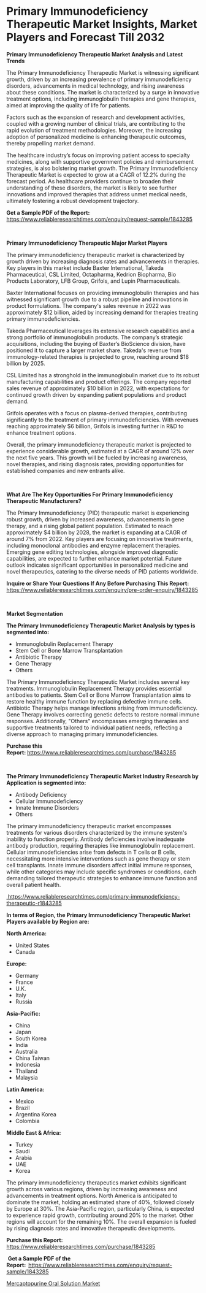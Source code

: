 <p><h1>Primary Immunodeficiency Therapeutic Market Insights, Market Players and Forecast Till 2032</h1></p><p><strong>Primary Immunodeficiency Therapeutic Market Analysis and Latest Trends</strong></p>
<p><p>The Primary Immunodeficiency Therapeutic Market is witnessing significant growth, driven by an increasing prevalence of primary immunodeficiency disorders, advancements in medical technology, and rising awareness about these conditions. The market is characterized by a surge in innovative treatment options, including immunoglobulin therapies and gene therapies, aimed at improving the quality of life for patients. </p><p>Factors such as the expansion of research and development activities, coupled with a growing number of clinical trials, are contributing to the rapid evolution of treatment methodologies. Moreover, the increasing adoption of personalized medicine is enhancing therapeutic outcomes, thereby propelling market demand. </p><p>The healthcare industry’s focus on improving patient access to specialty medicines, along with supportive government policies and reimbursement strategies, is also bolstering market growth. The Primary Immunodeficiency Therapeutic Market is expected to grow at a CAGR of 12.2% during the forecast period. As healthcare providers continue to broaden their understanding of these disorders, the market is likely to see further innovations and improved therapies that address unmet medical needs, ultimately fostering a robust development trajectory.</p></p>
<p><strong>Get a Sample PDF of the Report:&nbsp;</strong> <a href="https://www.reliableresearchtimes.com/enquiry/request-sample/1843285?utm_campaign=2624&utm_medium=2&utm_source=Github&utm_content=ia&utm_term=09032025&utm_id=primary-immunodeficiency-therapeutic">https://www.reliableresearchtimes.com/enquiry/request-sample/1843285</a></p>
<p>&nbsp;</p>
<p><strong>Primary Immunodeficiency Therapeutic Major Market Players</strong></p>
<p><p>The primary immunodeficiency therapeutic market is characterized by growth driven by increasing diagnosis rates and advancements in therapies. Key players in this market include Baxter International, Takeda Pharmaceutical, CSL Limited, Octapharma, Kedrion Biopharma, Bio Products Laboratory, LFB Group, Grifols, and Lupin Pharmaceuticals.</p><p>Baxter International focuses on providing immunoglobulin therapies and has witnessed significant growth due to a robust pipeline and innovations in product formulations. The company's sales revenue in 2022 was approximately $12 billion, aided by increasing demand for therapies treating primary immunodeficiencies.</p><p>Takeda Pharmaceutical leverages its extensive research capabilities and a strong portfolio of immunoglobulin products. The company’s strategic acquisitions, including the buying of Baxter’s BioScience division, have positioned it to capture a larger market share. Takeda's revenue from immunology-related therapies is projected to grow, reaching around $18 billion by 2025.</p><p>CSL Limited has a stronghold in the immunoglobulin market due to its robust manufacturing capabilities and product offerings. The company reported sales revenue of approximately $10 billion in 2022, with expectations for continued growth driven by expanding patient populations and product demand.</p><p>Grifols operates with a focus on plasma-derived therapies, contributing significantly to the treatment of primary immunodeficiencies. With revenues reaching approximately $6 billion, Grifols is investing further in R&D to enhance treatment options.</p><p>Overall, the primary immunodeficiency therapeutic market is projected to experience considerable growth, estimated at a CAGR of around 12% over the next five years. This growth will be fueled by increasing awareness, novel therapies, and rising diagnosis rates, providing opportunities for established companies and new entrants alike.</p></p>
<p>&nbsp;</p>
<p><strong>What Are The Key Opportunities For Primary Immunodeficiency Therapeutic Manufacturers?</strong></p>
<p><p>The Primary Immunodeficiency (PID) therapeutic market is experiencing robust growth, driven by increased awareness, advancements in gene therapy, and a rising global patient population. Estimated to reach approximately $4 billion by 2028, the market is expanding at a CAGR of around 7% from 2022. Key players are focusing on innovative treatments, including monoclonal antibodies and enzyme replacement therapies. Emerging gene editing technologies, alongside improved diagnostic capabilities, are expected to further enhance market potential. Future outlook indicates significant opportunities in personalized medicine and novel therapeutics, catering to the diverse needs of PID patients worldwide.</p></p>
<p><strong>Inquire or Share Your Questions If Any Before Purchasing This Report:</strong> <a href="https://www.reliableresearchtimes.com/enquiry/pre-order-enquiry/1843285?utm_campaign=2624&utm_medium=2&utm_source=Github&utm_content=ia&utm_term=09032025&utm_id=primary-immunodeficiency-therapeutic">https://www.reliableresearchtimes.com/enquiry/pre-order-enquiry/1843285</a></p>
<p>&nbsp;</p>
<p><strong>Market Segmentation</strong></p>
<p><strong>The Primary Immunodeficiency Therapeutic Market Analysis by types is segmented into:</strong></p>
<p><ul><li>Immunoglobulin Replacement Therapy</li><li>Stem Cell or Bone Marrow Transplantation</li><li>Antibiotic Therapy</li><li>Gene Therapy</li><li>Others</li></ul></p>
<p><p>The Primary Immunodeficiency Therapeutic Market includes several key treatments. Immunoglobulin Replacement Therapy provides essential antibodies to patients. Stem Cell or Bone Marrow Transplantation aims to restore healthy immune function by replacing defective immune cells. Antibiotic Therapy helps manage infections arising from immunodeficiency. Gene Therapy involves correcting genetic defects to restore normal immune responses. Additionally, "Others" encompasses emerging therapies and supportive treatments tailored to individual patient needs, reflecting a diverse approach to managing primary immunodeficiencies.</p></p>
<p><strong>Purchase this Report:&nbsp;</strong><a href="https://www.reliableresearchtimes.com/purchase/1843285?utm_campaign=2624&utm_medium=2&utm_source=Github&utm_content=ia&utm_term=09032025&utm_id=primary-immunodeficiency-therapeutic">https://www.reliableresearchtimes.com/purchase/1843285</a></p>
<p>&nbsp;</p>
<p><strong>The Primary Immunodeficiency Therapeutic Market Industry Research by Application is segmented into:</strong></p>
<p><ul><li>Antibody Deficiency</li><li>Cellular Immunodeficiency</li><li>Innate Immune Disorders</li><li>Others</li></ul></p>
<p><p>The primary immunodeficiency therapeutic market encompasses treatments for various disorders characterized by the immune system's inability to function properly. Antibody deficiencies involve inadequate antibody production, requiring therapies like immunoglobulin replacement. Cellular immunodeficiencies arise from defects in T cells or B cells, necessitating more intensive interventions such as gene therapy or stem cell transplants. Innate immune disorders affect initial immune responses, while other categories may include specific syndromes or conditions, each demanding tailored therapeutic strategies to enhance immune function and overall patient health.</p></p>
<p><a href="https://www.reliableresearchtimes.com/primary-immunodeficiency-therapeutic-r1843285?utm_campaign=2624&utm_medium=2&utm_source=Github&utm_content=ia&utm_term=09032025&utm_id=primary-immunodeficiency-therapeutic">&nbsp;https://www.reliableresearchtimes.com/primary-immunodeficiency-therapeutic-r1843285</a></p>
<p><strong>In terms of Region, the Primary Immunodeficiency Therapeutic Market Players available by Region are:</strong></p>
<p>
    <p> <strong> North America: </strong>
        <ul>
            <li>United States</li>
            <li>Canada</li>
        </ul>
        </p> 
    <p> <strong> Europe: </strong>
        <ul>
            <li>Germany</li>
            <li>France</li>
            <li>U.K.</li>
            <li>Italy</li>
            <li>Russia</li>
        </ul>
        </p> 
    <p> <strong> Asia-Pacific: </strong>
        <ul>
            <li>China</li>
            <li>Japan</li>
            <li>South Korea</li>
            <li>India</li>
            <li>Australia</li>
            <li>China Taiwan</li>
            <li>Indonesia</li>
            <li>Thailand</li>
            <li>Malaysia</li>
        </ul>
        </p> 
    <p> <strong> Latin America: </strong>
        <ul>
            <li>Mexico</li>
            <li>Brazil</li>
            <li>Argentina Korea</li>
            <li>Colombia</li>
        </ul>
        </p> 
    <p> <strong> Middle East & Africa: </strong>
        <ul>
            <li>Turkey</li>
            <li>Saudi</li>
            <li>Arabia</li>
            <li>UAE</li>
            <li>Korea</li>
        </ul>
    </p>
    </p>
<p><p>The primary immunodeficiency therapeutics market exhibits significant growth across various regions, driven by increasing awareness and advancements in treatment options. North America is anticipated to dominate the market, holding an estimated share of 40%, followed closely by Europe at 30%. The Asia-Pacific region, particularly China, is expected to experience rapid growth, contributing around 20% to the market. Other regions will account for the remaining 10%. The overall expansion is fueled by rising diagnosis rates and innovative therapeutic developments.</p></p>
<p><strong>Purchase this Report: </strong><a href="https://www.reliableresearchtimes.com/purchase/1843285?utm_campaign=2624&utm_medium=2&utm_source=Github&utm_content=ia&utm_term=09032025&utm_id=primary-immunodeficiency-therapeutic">https://www.reliableresearchtimes.com/purchase/1843285</a></p>
<p>&nbsp;<strong>Get a Sample PDF of the Report:&nbsp;&nbsp;</strong><a href="https://www.reliableresearchtimes.com/enquiry/request-sample/1843285?utm_campaign=2624&utm_medium=2&utm_source=Github&utm_content=ia&utm_term=09032025&utm_id=primary-immunodeficiency-therapeutic">https://www.reliableresearchtimes.com/enquiry/request-sample/1843285</a></p>
<p><strong></strong></p>
<p><p><a href="https://github.com/zymerivarrik6/Market-Research-Report-List-1/blob/main/mercaptopurine-oral-solution-market.md?utm_campaign=2624&utm_medium=2&utm_source=Github&utm_content=ia&utm_term=09032025&utm_id=primary-immunodeficiency-therapeutic">Mercaptopurine Oral Solution Market</a></p></p>